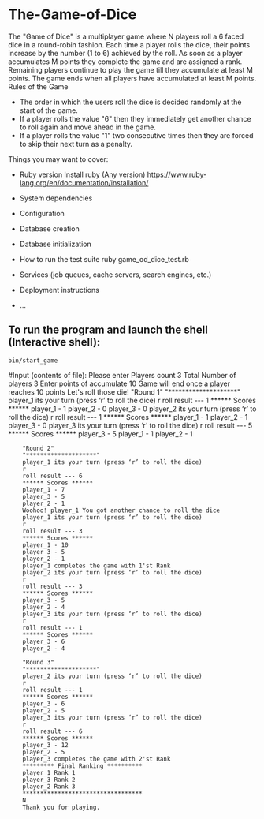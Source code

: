# The-Game-of-Dice
The "Game of Dice" is a multiplayer game where N players roll a 6 faced dice in a round-robin fashion. Each time a player rolls the dice, their points increase by the number (1 to 6) achieved by the roll.
As soon as a player accumulates M points they complete the game and are assigned a rank. Remaining players continue to play the game till they accumulate at least M points. The game ends when all players have accumulated at least M points.
Rules of the Game

* The order in which the users roll the dice is decided randomly at the start of the game.
* If a player rolls the value "6" then they immediately get another chance to roll again and
move ahead in the game.
* If a player rolls the value "1" two consecutive times then they are forced to skip their next
turn as a penalty.


Things you may want to cover:

* Ruby version
    Install ruby (Any version)
    https://www.ruby-lang.org/en/documentation/installation/

* System dependencies

* Configuration

* Database creation

* Database initialization

* How to run the test suite
    ruby game_od_dice_test.rb
* Services (job queues, cache servers, search engines, etc.)

* Deployment instructions

* ...

## To run the program and launch the shell (Interactive shell): 
	bin/start_game
	
#Input (contents of file):
		Please enter Players count
		3
		Total Number of players 3
		Enter points of accumulate
		10
		Game will end once a player reaches 10 points
		Let's roll those die!
		"Round 1"
		"********************"
		player_1 its your turn (press ‘r’ to roll the dice)
		r
		roll result --- 1
		****** Scores ******
		player_1 - 1
		player_2 - 0
		player_3 - 0
		player_2 its your turn (press ‘r’ to roll the dice)
		r
		roll result --- 1
		****** Scores ******
		player_1 - 1
		player_2 - 1
		player_3 - 0
		player_3 its your turn (press ‘r’ to roll the dice)
		r
		roll result --- 5
		****** Scores ******
		player_3 - 5
		player_1 - 1
		player_2 - 1

		"Round 2"
		"********************"
		player_1 its your turn (press ‘r’ to roll the dice)
		r
		roll result --- 6
		****** Scores ******
		player_1 - 7
		player_3 - 5
		player_2 - 1
		Woohoo! player_1 You got another chance to roll the dice
		player_1 its your turn (press ‘r’ to roll the dice)
		r
		roll result --- 3
		****** Scores ******
		player_1 - 10
		player_3 - 5
		player_2 - 1
		player_1 completes the game with 1'st Rank
		player_2 its your turn (press ‘r’ to roll the dice)
		r
		roll result --- 3
		****** Scores ******
		player_3 - 5
		player_2 - 4
		player_3 its your turn (press ‘r’ to roll the dice)
		r
		roll result --- 1
		****** Scores ******
		player_3 - 6
		player_2 - 4

		"Round 3"
		"********************"
		player_2 its your turn (press ‘r’ to roll the dice)
		r
		roll result --- 1
		****** Scores ******
		player_3 - 6
		player_2 - 5
		player_3 its your turn (press ‘r’ to roll the dice)
		r
		roll result --- 6
		****** Scores ******
		player_3 - 12
		player_2 - 5
		player_3 completes the game with 2'st Rank
		********* Final Ranking **********
		player_1 Rank 1
		player_3 Rank 2
		player_2 Rank 3
		**********************************
		N
		Thank you for playing.
		


		

